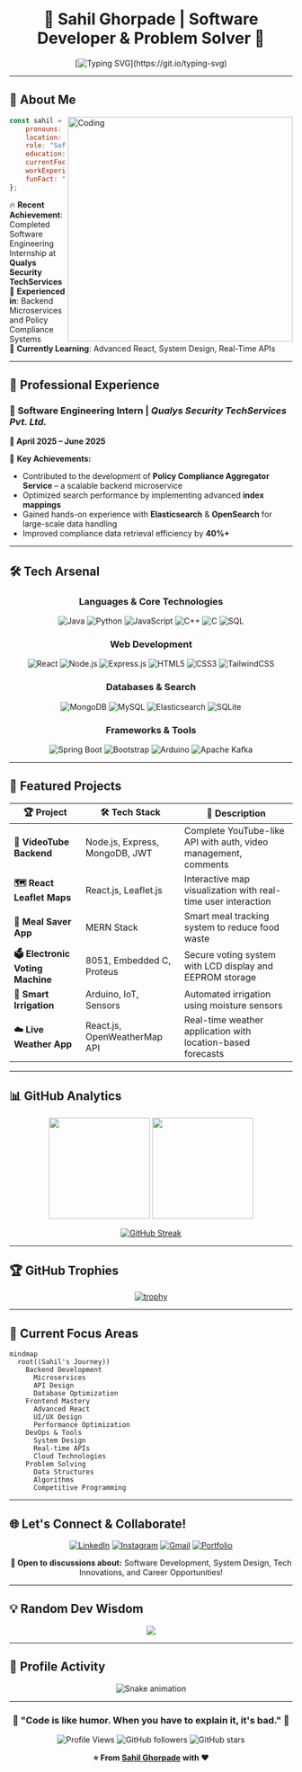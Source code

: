 # <div align="center">🚀 **Sahil Ghorpade** | Software Developer & Problem Solver 🚀</div>

<div align="center">
  
[![Typing SVG](https://readme-typing-svg.herokuapp.com?font=Fira+Code&size=22&duration=3000&pause=1000&color=00D4FF&center=true&vCenter=true&random=false&width=600&lines=Electronics+%26+Telecom+Engineer;Full+Stack+Development;Backend+Microservices;Always+Learning+New+Technologies!)](https://git.io/typing-svg)

</div>

---

## 🎯 **About Me**

<img align="right" alt="Coding" width="400" src="https://media.giphy.com/media/qgQUggAC3Pfv687qPC/giphy.gif">

```javascript
const sahil = {
    pronouns: "He/Him",
    location: "Pimpri, Maharashtra, India",
    role: "Software Developer",
    education: "Electronics & Telecommunication Engineering",
    currentFocus: ["System Design", "Real-Time APIs", "Advanced React"],
    workExperience: "Software Engineering Intern @ Qualys",
    funFact: "I love turning complex problems into elegant solutions! 💡"
};
```

🔥 **Recent Achievement**: Completed Software Engineering Internship at **Qualys Security TechServices**  
🎯 **Experienced in**: Backend Microservices and Policy Compliance Systems  
🌱 **Currently Learning**: Advanced React, System Design, Real-Time APIs  

---

## 💼 **Professional Experience**

### 🏢 **Software Engineering Intern** | *Qualys Security TechServices Pvt. Ltd.*
**📅 April 2025 – June 2025**

<div align="left">
  
🔧 **Key Achievements:**
- Contributed to the development of **Policy Compliance Aggregator Service** – a scalable backend microservice  
- Optimized search performance by implementing advanced **index mappings**  
- Gained hands-on experience with **Elasticsearch** & **OpenSearch** for large-scale data handling  
- Improved compliance data retrieval efficiency by **40%+**

</div>


---

## 🛠️ **Tech Arsenal**

<div align="center">

### **Languages & Core Technologies**
![Java](https://img.shields.io/badge/Java-ED8B00?style=for-the-badge&logo=openjdk&logoColor=white)
![Python](https://img.shields.io/badge/Python-3776AB?style=for-the-badge&logo=python&logoColor=white)
![JavaScript](https://img.shields.io/badge/JavaScript-F7DF1E?style=for-the-badge&logo=javascript&logoColor=black)
![C++](https://img.shields.io/badge/C++-00599C?style=for-the-badge&logo=c%2B%2B&logoColor=white)
![C](https://img.shields.io/badge/C-00599C?style=for-the-badge&logo=c&logoColor=white)
![SQL](https://img.shields.io/badge/SQL-336791?style=for-the-badge&logo=postgresql&logoColor=white)

### **Web Development**
![React](https://img.shields.io/badge/React-20232A?style=for-the-badge&logo=react&logoColor=61DAFB)
![Node.js](https://img.shields.io/badge/Node.js-43853D?style=for-the-badge&logo=node.js&logoColor=white)
![Express.js](https://img.shields.io/badge/Express.js-404D59?style=for-the-badge&logo=express&logoColor=white)
![HTML5](https://img.shields.io/badge/HTML5-E34F26?style=for-the-badge&logo=html5&logoColor=white)
![CSS3](https://img.shields.io/badge/CSS3-1572B6?style=for-the-badge&logo=css3&logoColor=white)
![TailwindCSS](https://img.shields.io/badge/Tailwind_CSS-38B2AC?style=for-the-badge&logo=tailwind-css&logoColor=white)

### **Databases & Search**
![MongoDB](https://img.shields.io/badge/MongoDB-4EA94B?style=for-the-badge&logo=mongodb&logoColor=white)
![MySQL](https://img.shields.io/badge/MySQL-00000F?style=for-the-badge&logo=mysql&logoColor=white)
![Elasticsearch](https://img.shields.io/badge/Elasticsearch-005571?style=for-the-badge&logo=elasticsearch&logoColor=white)
![SQLite](https://img.shields.io/badge/SQLite-07405E?style=for-the-badge&logo=sqlite&logoColor=white)

### **Frameworks & Tools**
![Spring Boot](https://img.shields.io/badge/Spring_Boot-6DB33F?style=for-the-badge&logo=spring-boot&logoColor=white)
![Bootstrap](https://img.shields.io/badge/Bootstrap-563D7C?style=for-the-badge&logo=bootstrap&logoColor=white)
![Arduino](https://img.shields.io/badge/Arduino-00979D?style=for-the-badge&logo=arduino&logoColor=white)
![Apache Kafka](https://img.shields.io/badge/Apache_Kafka-231F20?style=for-the-badge&logo=apache-kafka&logoColor=white)

</div>

---

## 🚀 **Featured Projects**

<div align="center">

| 🏆 **Project** | 🛠️ **Tech Stack** | 🔗 **Description** |
|---|---|---|
| **🎥 VideoTube Backend** | Node.js, Express, MongoDB, JWT | Complete YouTube-like API with auth, video management, comments |
| **🗺️ React Leaflet Maps** | React.js, Leaflet.js | Interactive map visualization with real-time user interaction |
| **🍱 Meal Saver App** | MERN Stack | Smart meal tracking system to reduce food waste |
| **🗳️ Electronic Voting Machine** | 8051, Embedded C, Proteus | Secure voting system with LCD display and EEPROM storage |
| **🚿 Smart Irrigation** | Arduino, IoT, Sensors | Automated irrigation using moisture sensors |
| **☁️ Live Weather App** | React.js, OpenWeatherMap API | Real-time weather application with location-based forecasts |

</div>

---

## 📊 **GitHub Analytics**

<div align="center">
  
<img height="180em" src="https://github-readme-stats.vercel.app/api?username=sahilghorpade27&show_icons=true&theme=tokyonight&include_all_commits=true&count_private=true"/>
<img height="180em" src="https://github-readme-stats.vercel.app/api/top-langs/?username=sahilghorpade27&layout=compact&langs_count=8&theme=tokyonight"/>

</div>

<div align="center">
  
[![GitHub Streak](https://github-readme-streak-stats.herokuapp.com/?user=sahilghorpade27&theme=tokyonight)](https://git.io/streak-stats)

</div>

---

## 🏆 **GitHub Trophies**

<div align="center">
  
[![trophy](https://github-profile-trophy.vercel.app/?username=sahilghorpade27&theme=tokyonight&no-frame=true&no-bg=true&margin-w=4)](https://github.com/ryo-ma/github-profile-trophy)

</div>

---

## 🎯 **Current Focus Areas**

```mermaid
mindmap
  root((Sahil's Journey))
    Backend Development
      Microservices
      API Design
      Database Optimization
    Frontend Mastery
      Advanced React
      UI/UX Design
      Performance Optimization
    DevOps & Tools
      System Design
      Real-time APIs
      Cloud Technologies
    Problem Solving
      Data Structures
      Algorithms
      Competitive Programming
```

---

## 🌐 **Let's Connect & Collaborate!**

<div align="center">

[![LinkedIn](https://img.shields.io/badge/LinkedIn-0077B5?style=for-the-badge&logo=linkedin&logoColor=white)](https://www.linkedin.com/in/sahilghorpade27)
[![Instagram](https://img.shields.io/badge/Instagram-E4405F?style=for-the-badge&logo=instagram&logoColor=white)](https://instagram.com/sahilghorpade27)
[![Gmail](https://img.shields.io/badge/Gmail-D14836?style=for-the-badge&logo=gmail&logoColor=white)](mailto:sahilpg27@gmail.com)
[![Portfolio](https://img.shields.io/badge/Portfolio-FF5722?style=for-the-badge&logo=todoist&logoColor=white)](#)

**💬 Open to discussions about:** Software Development, System Design, Tech Innovations, and Career Opportunities!

</div>

---

## 💡 **Random Dev Wisdom**

<div align="center">
  
![](https://quotes-github-readme.vercel.app/api?type=horizontal&theme=tokyonight)

</div>

---

## 🎨 **Profile Activity**

<div align="center">

![Snake animation](https://github.com/sahilghorpade27/sahilghorpade27/blob/output/github-contribution-grid-snake.svg)

</div>

---

<div align="center">

### 🚀 **"Code is like humor. When you have to explain it, it's bad."** 🚀

![Profile Views](https://komarev.com/ghpvc/?username=sahilghorpade27&color=blueviolet&style=for-the-badge)
![GitHub followers](https://img.shields.io/github/followers/sahilghorpade27?style=for-the-badge&color=blue)
![GitHub stars](https://img.shields.io/github/stars/sahilghorpade27?style=for-the-badge&color=yellow)

**⭐ From [Sahil Ghorpade](https://github.com/sahilghorpade27) with ❤️**

</div>
